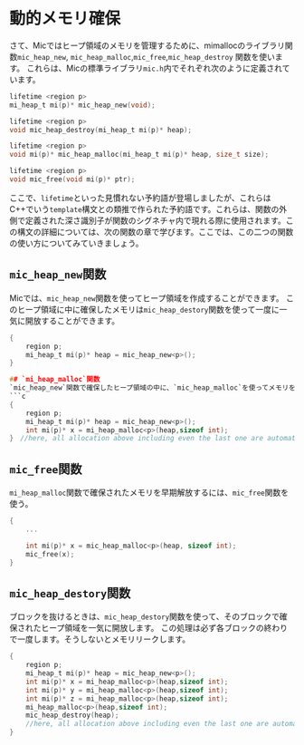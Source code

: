 # 動的メモリ確保
さて、Micではヒープ領域のメモリを管理するために、mimallocのライブラリ関数`mic_heap_new`, `mic_heap_malloc`,`mic_free`,`mic_heap_destroy` 関数を使います。
これらは、Micの標準ライブラリ`mic.h`内でそれぞれ次のように定義されています。
```c
lifetime <region p>
mi_heap_t mi(p)* mic_heap_new(void);

lifetime <region p>
void mic_heap_destroy(mi_heap_t mi(p)* heap);

lifetime <region p>
void mi(p)* mic_heap_malloc(mi_heap_t mi(p)* heap, size_t size);

lifetime <region p>
void mic_free(void mi(p)* ptr);
```
ここで、`lifetime`といった見慣れない予約語が登場しましたが、これらはC++でいう`template`構文との類推で作られた予約語です。これらは、関数の外側で定義された深さ識別子が関数のシグネチャ内で現れる際に使用されます。この構文の詳細については、次の関数の章で学びます。ここでは、この二つの関数の使い方についてみていきましょう。

## `mic_heap_new`関数
Micでは、`mic_heap_new`関数を使ってヒープ領域を作成することができます。
このヒープ領域に中に確保したメモリは`mic_heap_destory`関数を使って一度に一気に開放することができます。
```c
{
    region p;
    mi_heap_t mi(p)* heap = mic_heap_new<p>();
}　

## `mi_heap_malloc`関数
`mic_heap_new`関数で確保したヒープ領域の中に、`mic_heap_malloc`を使ってメモリを確保します。
```c
{
    region p;
    mi_heap_t mi(p)* heap = mic_heap_new<p>();
    int mi(p)* x = mi_heap_malloc<p>(heap,sizeof int);
}　//here, all allocation above including even the last one are automatically freed.
```
## `mic_free`関数
`mi_heap_malloc`関数で確保されたメモリを早期解放するには、`mic_free`関数を使う。
```c
{
    ...

    int mi(p)* x = mic_heap_malloc<p>(heap, sizeof int);
    mic_free(x);
}

```
## `mic_heap_destory`関数
ブロックを抜けるときは、`mic_heap_destory`関数を使って、そのブロックで確保されたヒープ領域を一気に開放します。
この処理は必ず各ブロックの終わりで一度します。そうしないとメモリリークします。
```c
{
    region p;
    mi_heap_t mi(p)* heap = mic_heap_new<p>();
    int mi(p)* x = mi_heap_malloc<p>(heap,sizeof int);
    int mi(p)* y = mi_heap_malloc<p>(heap,sizeof int);
    int mi(p)* z = mi_heap_malloc<p>(heap,sizeof int);
    mi_heap_malloc<p>(heap,sizeof int);
    mic_heap_destroy(heap);
    //here, all allocation above including even the last one are automatically freed.
}　
```